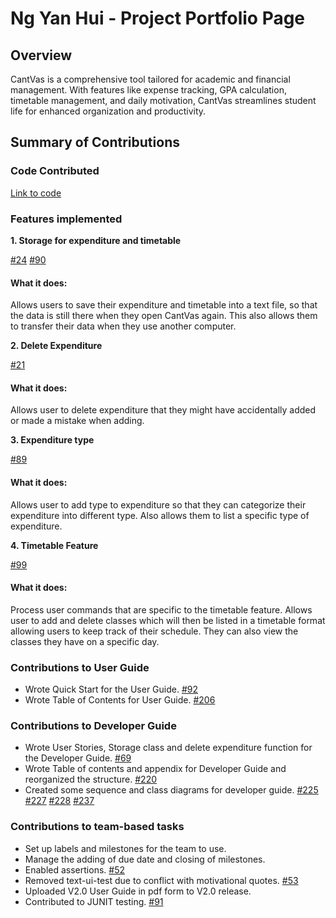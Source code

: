 # Ng Yan Hui - Project Portfolio Page

## Overview
CantVas is a comprehensive tool tailored for academic and financial management. 
With features like expense tracking, GPA calculation, timetable management, 
and daily motivation, CantVas streamlines student life for enhanced organization 
and productivity.

## Summary of Contributions

### Code Contributed
[Link to code](https://nus-cs2113-ay2324s2.github.io/tp-dashboard/?search=nyh3&breakdown=true)

### Features implemented
**1. Storage for expenditure and timetable**

[#24](https://github.com/AY2324S2-CS2113-W13-3/tp/pull/24)
[#90](https://github.com/AY2324S2-CS2113-W13-3/tp/pull/90)
#### What it does:

Allows users to save their expenditure and timetable into a text file,
so that the data is still there when they open CantVas again. This also
allows them to transfer their data when they use another computer.

**2. Delete Expenditure**

[#21](https://github.com/AY2324S2-CS2113-W13-3/tp/pull/21)
#### What it does:

Allows user to delete expenditure that they might have accidentally 
added or made a mistake when adding.

**3. Expenditure type**

[#89](https://github.com/AY2324S2-CS2113-W13-3/tp/pull/89)

#### What it does:

Allows user to add type to expenditure so that they can categorize their expenditure
into different type. Also allows them to list a specific type of expenditure.

**4. Timetable Feature**

[#99](https://github.com/AY2324S2-CS2113-W13-3/tp/pull/99)

#### What it does:

Process user commands that are specific to the timetable feature. 
Allows user to add and delete classes which will then be listed in a timetable
format allowing users to keep track of their schedule. They can also view the classes
they have on a specific day.

### Contributions to User Guide

- Wrote Quick Start for the User Guide. [#92](https://github.com/AY2324S2-CS2113-W13-3/tp/pull/92)
- Wrote Table of Contents for User Guide. [#206](https://github.com/AY2324S2-CS2113-W13-3/tp/pull/206)

### Contributions to Developer Guide

- Wrote User Stories, Storage class and delete expenditure function for the Developer Guide.
[#69](https://github.com/AY2324S2-CS2113-W13-3/tp/pull/69)
- Wrote Table of contents and appendix for Developer Guide and reorganized the structure.
[#220](https://github.com/AY2324S2-CS2113-W13-3/tp/pull/220)
- Created some sequence and class diagrams for developer guide.
[#225](https://github.com/AY2324S2-CS2113-W13-3/tp/pull/225)
[#227](https://github.com/AY2324S2-CS2113-W13-3/tp/pull/227)
[#228](https://github.com/AY2324S2-CS2113-W13-3/tp/pull/228)
[#237](https://github.com/AY2324S2-CS2113-W13-3/tp/pull/237)

### Contributions to team-based tasks

- Set up labels and milestones for the team to use.
- Manage the adding of due date and closing of milestones.
- Enabled assertions. [#52](https://github.com/AY2324S2-CS2113-W13-3/tp/pull/52)
- Removed text-ui-test due to conflict with motivational quotes.
[#53](https://github.com/AY2324S2-CS2113-W13-3/tp/pull/53)
- Uploaded V2.0 User Guide in pdf form to V2.0 release.
- Contributed to JUNIT testing. [#91](https://github.com/AY2324S2-CS2113-W13-3/tp/pull/91)
